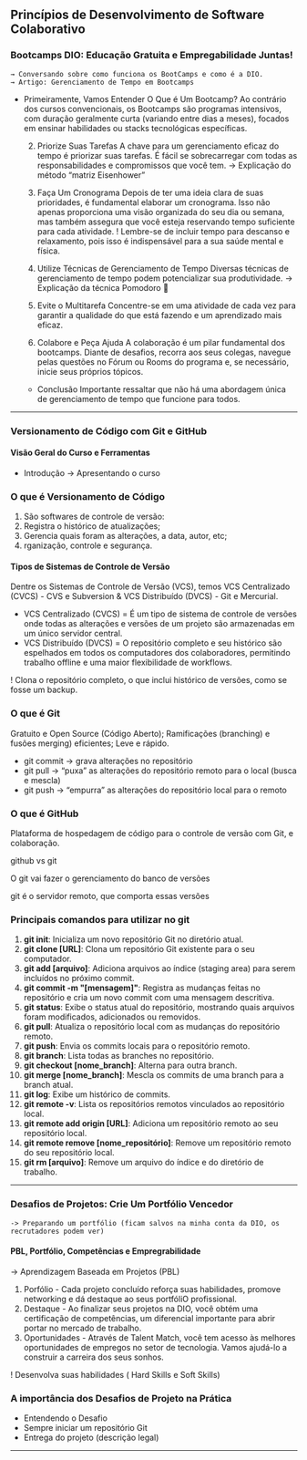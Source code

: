 ## Princípios de Desenvolvimento de Software Colaborativo

### Bootcamps DIO: Educação Gratuita e Empregabilidade Juntas!
    
    → Conversando sobre como funciona os BootCamps e como é a DIO.
    → Artigo: Gerenciamento de Tempo em Bootcamps
    

 - Primeiramente, Vamos Entender O Que é Um Bootcamp?
    Ao contrário dos cursos convencionais, os Bootcamps são programas intensivos, com duração geralmente curta (variando entre dias a meses), focados em ensinar habilidades ou stacks tecnológicas específicas.
    
    2.  Priorize Suas Tarefas
    A chave para um gerenciamento eficaz do tempo é priorizar suas tarefas. É fácil se sobrecarregar com todas as responsabilidades e compromissos que você tem.
    → Explicação do método “matriz Eisenhower”
    
    3.  Faça Um Cronograma
    Depois de ter uma ideia clara de suas prioridades, é fundamental elaborar um cronograma. Isso não apenas proporciona uma visão organizada do seu dia ou semana, mas também assegura que você esteja reservando tempo suficiente para cada atividade.
    ! Lembre-se de incluir tempo para descanso e relaxamento, pois isso é indispensável para a sua saúde mental e física.
    
    4.  Utilize Técnicas de Gerenciamento de Tempo
    Diversas técnicas de gerenciamento de tempo podem potencializar sua produtividade.
    → Explicação da técnica Pomodoro 🤍

    5.  Evite o Multitarefa
    Concentre-se em uma atividade de cada vez para garantir a qualidade do que está fazendo e um aprendizado mais eficaz.
    
    6.  Colabore e Peça Ajuda
    A colaboração é um pilar fundamental dos bootcamps. Diante de desafios, recorra aos seus colegas, navegue pelas questões no Fórum ou Rooms do programa e, se necessário, inicie seus próprios tópicos.
    
    - Conclusão
        Importante ressaltar que não há uma abordagem única de gerenciamento de tempo que funcione para todos.

<hr>

### Versionamento de Código com Git e GitHub
    
#### Visão Geral do Curso e Ferramentas
    
- Introdução
    ->   Apresentando o curso

### O que é Versionamento de Código
1. São softwares de controle de versão:
2. Registra o histórico de atualizações;
3. Gerencia quais foram as alterações, a data, autor, etc;
4. rganização, controle e segurança.

#### Tipos de Sistemas de Controle de Versão

Dentre os Sistemas de Controle de Versão (VCS), temos VCS Centralizado (CVCS) - CVS e Subversion & VCS Distribuído (DVCS) - Git e Mercurial.
- VCS Centralizado (CVCS) = É um tipo de sistema de controle de versões onde todas as alterações e versões de um projeto são armazenadas em um único servidor central.
- VCS Distribuído (DVCS) = O repositório completo e seu histórico são espelhados em todos os computadores dos colaboradores, permitindo trabalho offline e uma maior flexibilidade de workflows.

! Clona o repositório completo, o que inclui histórico de versões, como se fosse um backup.

### O que é Git

Gratuito e Open Source (Código Aberto); Ramificações (branching) e fusões merging) eficientes; Leve e rápido. 

- git commit → grava alterações no repositório
- git pull → “puxa” as alterações do  repositório remoto para o local (busca e mescla)
- git push → “empurra” as alterações do repositório local para o remoto
    

### O que é GitHub

   Plataforma de hospedagem de código para o controle de versão com Git, e colaboração.

  github                vs             git

O git vai fazer o gerenciamento do banco de versões

git é o servidor remoto, que comporta essas versões
    
### Principais comandos para utilizar no git

1. **git init**: Inicializa um novo repositório Git no diretório atual.
2. **git clone [URL]**: Clona um repositório Git existente para o seu computador.
3. **git add [arquivo]**: Adiciona arquivos ao índice (staging area) para serem incluídos no próximo commit.
4. **git commit -m "[mensagem]"**: Registra as mudanças feitas no repositório e cria um novo commit com uma mensagem descritiva.
5. **git status**: Exibe o status atual do repositório, mostrando quais arquivos foram modificados, adicionados ou removidos.
6. **git pull**: Atualiza o repositório local com as mudanças do repositório remoto.
7. **git push**: Envia os commits locais para o repositório remoto.
8. **git branch**: Lista todas as branches no repositório.
9. **git checkout [nome_branch]**: Alterna para outra branch.
10. **git merge [nome_branch]**: Mescla os commits de uma branch para a branch atual.
11. **git log**: Exibe um histórico de commits.
12. **git remote -v**: Lista os repositórios remotos vinculados ao repositório local.
13. **git remote add origin [URL]**: Adiciona um repositório remoto ao seu repositório local.
14. **git remote remove [nome_repositório]**: Remove um repositório remoto do seu repositório local.
15. **git rm [arquivo]**: Remove um arquivo do índice e do diretório de trabalho.

<hr>  

### Desafios de Projetos: Crie Um Portfólio Vencedor

    -> Preparando um portfólio (ficam salvos na minha conta da DIO, os recrutadores podem ver)
    
#### PBL, Portfólio, Competências e Empregrabilidade
  → Aprendizagem Baseada em Projetos (PBL)

1. Porfólio - Cada projeto concluído reforça suas habilidades, promove networking e dá destaque ao seus portfóliO profissional.
2. Destaque - Ao finalizar seus projetos na DIO, você obtém uma certificação de competências, um diferencial importante para abrir portar no mercado de trabalho.
3. Oportunidades - Através de Talent Match, você tem acesso às melhores oportunidades de empregos no setor de tecnologia. Vamos ajudá-lo a construir a carreira dos seus sonhos.

  ! Desenvolva suas habilidades ( Hard Skills e Soft Skills)
  
### A importância dos Desafios de Projeto na Prática
      
-   Entendendo o Desafio
-   Sempre iniciar um repositório Git
-   Entrega do projeto (descrição legal)

<hr>  

